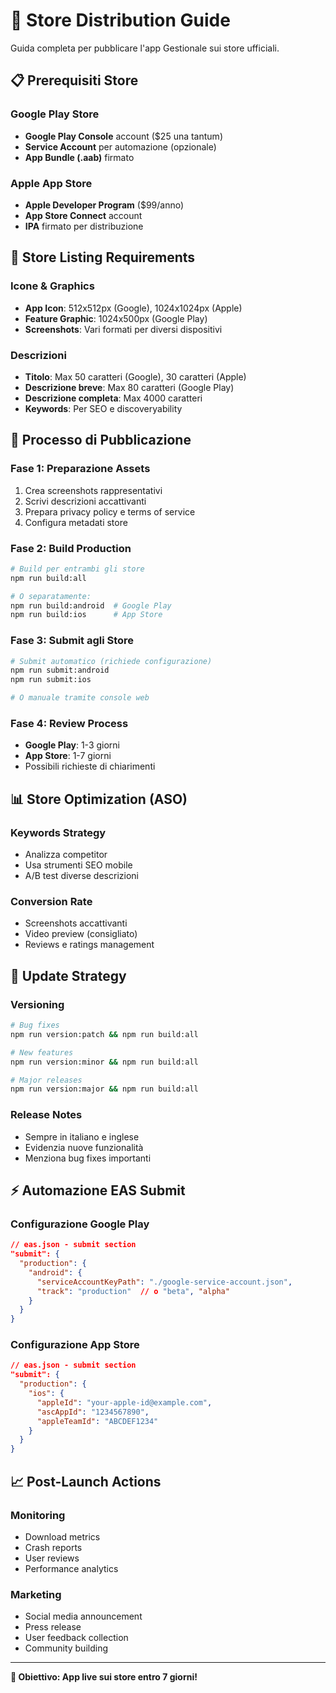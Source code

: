 # 🏪 Store Distribution Guide

Guida completa per pubblicare l'app Gestionale sui store ufficiali.

## 📋 Prerequisiti Store

### Google Play Store
- **Google Play Console** account ($25 una tantum)
- **Service Account** per automazione (opzionale)
- **App Bundle (.aab)** firmato

### Apple App Store  
- **Apple Developer Program** ($99/anno)
- **App Store Connect** account
- **IPA** firmato per distribuzione

## 📱 Store Listing Requirements

### Icone & Graphics
- **App Icon**: 512x512px (Google), 1024x1024px (Apple)
- **Feature Graphic**: 1024x500px (Google Play)
- **Screenshots**: Vari formati per diversi dispositivi

### Descrizioni
- **Titolo**: Max 50 caratteri (Google), 30 caratteri (Apple)
- **Descrizione breve**: Max 80 caratteri (Google Play)
- **Descrizione completa**: Max 4000 caratteri
- **Keywords**: Per SEO e discoveryability

## 🚀 Processo di Pubblicazione

### Fase 1: Preparazione Assets
1. Crea screenshots rappresentativi
2. Scrivi descrizioni accattivanti
3. Prepara privacy policy e terms of service
4. Configura metadati store

### Fase 2: Build Production
```bash
# Build per entrambi gli store
npm run build:all

# O separatamente:
npm run build:android  # Google Play
npm run build:ios      # App Store
```

### Fase 3: Submit agli Store
```bash
# Submit automatico (richiede configurazione)
npm run submit:android
npm run submit:ios

# O manuale tramite console web
```

### Fase 4: Review Process
- **Google Play**: 1-3 giorni
- **App Store**: 1-7 giorni
- Possibili richieste di chiarimenti

## 📊 Store Optimization (ASO)

### Keywords Strategy
- Analizza competitor
- Usa strumenti SEO mobile
- A/B test diverse descrizioni

### Conversion Rate
- Screenshots accattivanti
- Video preview (consigliato)
- Reviews e ratings management

## 🔄 Update Strategy

### Versioning
```bash
# Bug fixes
npm run version:patch && npm run build:all

# New features  
npm run version:minor && npm run build:all

# Major releases
npm run version:major && npm run build:all
```

### Release Notes
- Sempre in italiano e inglese
- Evidenzia nuove funzionalità
- Menziona bug fixes importanti

## ⚡ Automazione EAS Submit

### Configurazione Google Play
```json
// eas.json - submit section
"submit": {
  "production": {
    "android": {
      "serviceAccountKeyPath": "./google-service-account.json",
      "track": "production"  // o "beta", "alpha"
    }
  }
}
```

### Configurazione App Store
```json
// eas.json - submit section  
"submit": {
  "production": {
    "ios": {
      "appleId": "your-apple-id@example.com",
      "ascAppId": "1234567890",
      "appleTeamId": "ABCDEF1234"
    }
  }
}
```

## 📈 Post-Launch Actions

### Monitoring
- Download metrics
- Crash reports  
- User reviews
- Performance analytics

### Marketing
- Social media announcement
- Press release
- User feedback collection
- Community building

---

**🎯 Obiettivo: App live sui store entro 7 giorni!**